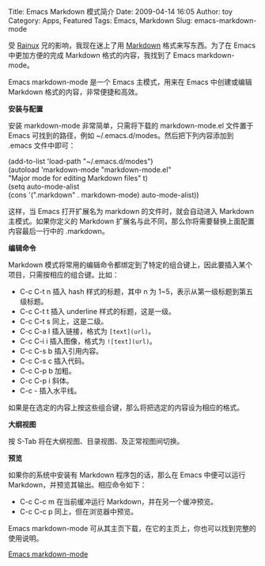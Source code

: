 Title: Emacs Markdown 模式简介
Date: 2009-04-14 16:05
Author: toy
Category: Apps, Featured
Tags: Emacs, Markdown
Slug: emacs-markdown-mode

受 [Rainux](http://rainux.org/) 兄的影响，我现在迷上了用
[Markdown](http://daringfireball.net/projects/markdown/)
格式来写东西。为了在 Emacs 中更加方便的完成 Markdown
格式的内容，我找到了 Emacs markdown-mode。

Emacs markdown-mode 是一个 Emacs 主模式，用来在 Emacs 中创建或编辑
Markdown 格式的内容，非常便捷和高效。

**安装与配置**

安装 markdown-mode 非常简单，只需将下载的 markdown-mode.el 文件置于
Emacs 可找到的路径，例如 ~/.emacs.d/modes。然后把下列内容添加到 .emacs
文件中即可：

(add-to-list 'load-path "~/.emacs.d/modes")  
(autoload 'markdown-mode "markdown-mode.el"  
"Major mode for editing Markdown files" t)  
(setq auto-mode-alist  
(cons '("\.markdown" . markdown-mode) auto-mode-alist))

这样，当 Emacs 打开扩展名为 markdown 的文件时，就会自动进入 Markdown
主模式。如果你定义的 Markdown
扩展名与此不同，那么你将需要替换上面配置内容最后一行中的 .markdown。

**编辑命令**

Markdown
模式将常用的编辑命令都绑定到了特定的组合键上，因此要插入某个项目，只需按相应的组合键。比如：

* C-c C-t n 插入 hash 样式的标题，其中 n 为
1~5，表示从第一级标题到第五级标题。  
* C-c C-t t 插入 underline 样式的标题，这是一级。  
* C-c C-t s 同上，这是二级。  
* C-c C-a l 插入链接，格式为 `[text](url)`。  
* C-c C-i i 插入图像，格式为 `![text](url)`。  
* C-c C-s b 插入引用内容。  
* C-c C-s c 插入代码。  
* C-c C-p b 加粗。  
* C-c C-p i 斜体。  
* C-c - 插入水平线。

如果是在选定的内容上按这些组合键，那么将把选定的内容设为相应的格式。

**大纲视图**

按 S-Tab 将在大纲视图、目录视图、及正常视图间切换。

**预览**

如果你的系统中安装有 Markdown 程序包的话，那么在 Emacs 中便可以运行
Markdown，并预览其输出。相应命令如下：

* C-c C-c m 在当前缓冲运行 Markdown，并在另一个缓冲预览。  
* C-c C-c p 同上，但在浏览器中预览。

Emacs markdown-mode
可从其主页下载，在它的主页上，你也可以找到完整的使用说明。

[Emacs markdown-mode](http://jblevins.org/projects/markdown-mode/)
